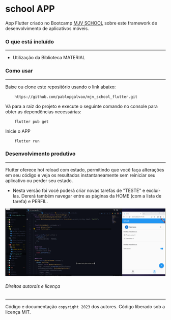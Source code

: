 # school APP

App Flutter criado no Bootcamp [MJV SCHOOL](https://academy.mjvinnovation.com/br/mjvschool/) sobre este framework de desenvolvimento de aplicativos móveis.

### O que está incluído
---

 + Utilização da Biblioteca MATERIAL

### Como usar
---
Baixe ou clone este repositório usando o link abaixo:


```
    https://github.com/pablopgalvao/mjv_school_flutter.git
```

Vá para a raiz do projeto e execute o seguinte comando no console para obter as dependências necessárias:
```
    flutter pub get 
```
Inicie o APP

```
    flutter run 
```

### Desenvolvimento produtivo
---

Flutter oferece hot reload com estado, permitindo que você faça alterações em seu código e veja os resultados instantaneamente sem reiniciar seu aplicativo ou perder seu estado.

 + Nesta versão foi você poderá criar novas tarefas de "TESTE" e excluí-las. Dererá também navegar entre as páginas da HOME (com a lista de tarefa) e PERFIL.

![Print Tela inicial TODO LIST + Add list](screens/aula5_add_lista.gif)

###### Direitos autorais e licença
---
Código e documentação `copyright 2023` dos autores. Código liberado sob a licença MIT.